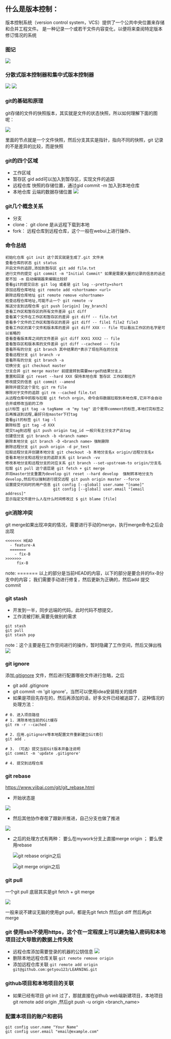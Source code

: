 ## 什么是版本控制：
版本控制系统（version control system，VCS）提供了一个公共中央位置来存储和合并工程文件。
是一种记录一个或若干文件内容变化，以便将来查阅特定版本修订情况的系统

### 图记
![](https://raw.githubusercontent.com/getyou123/git_pic_use/master/zz202301180939499.png)

### 分散式版本控制器和集中式版本控制器
![](https://raw.githubusercontent.com/getyou123/git_pic_use/master/zz202301171514687.png)
![](https://raw.githubusercontent.com/getyou123/git_pic_use/master/zz202301171515498.png)

### git的基础和原理
git存储的文件的快照版本，其实就是文件的状态快照，所以如何理解下面的图呢：

![](https://raw.githubusercontent.com/getyou123/git_pic_use/master/zz202301171635125.png)

里面的节点就是一个文件快照，然后分支其实是指针，指向不同的快照，git 记录的不是差异的比较，而是快照

### git的四个区域
- 工作区域
- 暂存区 gid add可以加入到暂存区，实现文件的追踪
- 远程仓库 快照的存储位置，通过gid commit -m 加入到本地仓库
- 本地仓库 云端的数据存储位置
![](https://raw.githubusercontent.com/getyou123/git_pic_use/master/zz202301171436549.png)


### git几个概念关系
- 分支
- clone： git clone 是从远程下载到本地
- fork： 远程仓库到远程仓库，这个一般在webui上进行操作、

### 命令总结

```shell
初始化仓库 git init 这个其实就是生成了.git 文件夹
查看仓库的状态 git status 
开启文件的追踪,添加到暂存区 git add file.txt
进行文件的提交 git commit -m "Initial Commit" 如果是需要大量的记录的信息的话还是不加 -m 启动编辑器来编辑比较好
查看git的提交日志 git log 或者是 git log --pretty=short
添加远程仓库地址 git remote add <shortname> <url>
删除远程仓库地址 git remote remove <shortname>
检查远程仓库地址,可能不止一个 git remote -v 
推送分支到远程仓库 git push [origin] [my_branch]
查看工作区和暂存区的所有文件差异 git diff
查看某个文件在工作区和暂存区的差异 git diff -- file.txt
查看多个文件的工作区和暂存区的差异 git diff -- file1 file2 file3
查看工作区的某个文件和版本库的差异 git diff XXX -- file 可以看出工作区的名字是可以省略的
查看查看版本库之间的文件差异 git diff XXX1 XXX2 -- file
查看暂存区和版本库的文件差异 git diff --cacheed -- file
查看所有的分支 git branch 其中结果的*表示了现在所在的分支
查看远程分支 git branch -v
查看所有的分支 git branch -a
切换分支 git checkout master
分支合并 git merge master 前提是转到需要merge的结果分支上
重置和回滚 git reset --hard XXX 保持本地仓库 暂存区 工作区都拉齐
修改提交的信息 git commit --amend
删除并提交这个变化 git rm file
移除对于文件的追踪 git rm --cached file.txt
从远程仓库中抓取与拉取 git fetch orgin, 命令会将数据拉取到本地仓库,它并不会自动合并或修改当前的工作
git标签 git tag -a tagName -m "my tag" 这个是带comment的标签,本地打完标签之后再推送到远程,最好只在master下打tag
查看git的标签 git tag -l
删除标签 git tag -d XXX
提交tag到远程 git push origin tag_id 一般只有主分支才产出tag
创建信分支 git branch -b <branch name>
删除本地分支 git branch -D <branch name> 强制删除
删除远程分支 git push origin -d pr_test
拉取远程分支并创建本地分支 git checkout -b 本地分支名x origin/远程分支名x
查看本地分支和远程分支的追踪关系 git branch -vv
修改本地分支和远程分支的对应关系 git branch --set-upstream-to origin/分支名
拉取 git pull 这个底层是 git fetch + git merge 
并将master分支重置为develop git reset --hard develop  强制转本地分支为develop,然后可以强制进行提交远程 git push origin master --force
设置提交代码时的用户信息 git config [--global] user.name "[name]" 
                     git config [--global] user.email "[email address]"
显示指定文件是什么人在什么时间修改过 $ git blame [file]               
```



### git消除冲突
git merge如果出现冲突的情况，需要进行手动的merge，执行merge命令之后会出现
```shell
<<<<<<< HEAD
  - feature-A
  =======
    - fix-B
>>>>>>> 
     fix-B
```
note:
======= 以上的部分是当前HEAD的内容，以下的部分是要合并的fix-B分支中的内容；
我们需要手动进行修复，然后更新为正确的，然后add 提交 commit


### git stash
- 开发到一半，同步远端的代码，此时代码不想提交，
- 工作流被打断,需要先做别的需求
```shell
git stash
git pull
git stash pop
```
note：这个主要是在工作空间进行的操作，暂时隐藏了工作空间，然后又弹出栈
![](https://raw.githubusercontent.com/getyou123/git_pic_use/master/zz202301171742603.png)

### git ignore
添加[.gitignore](..%2F..%2F.gitignore) 文件，然后进行配置哪些文件进行忽略，之后
- git add .gitignore
- git commit -m 'git ignore'，当然可以使用idea安装相关的插件
- 如果是项目先存在的，然后再添加的话，好多文件已经被追踪了，这种情况的处理方法：
```shell 
# 0. 进入项目路径
# 1. 清除本地当前的Git缓存
git rm -r --cached .

# 2. 应用.gitignore等本地配置文件重新建立Git索引
git add .

# 3. （可选）提交当前Git版本并备注说明
git commit -m 'update .gitignore'

# 4. 提交到远程仓库
```

### git rebase 
https://www.yiibai.com/git/git_rebase.html
- 开始状态是 

![](https://raw.githubusercontent.com/getyou123/git_pic_use/master/zz202301171804765.png)
- 然后其他协作者做了跟新并推进，自己分支也做了推进 
 
![](https://raw.githubusercontent.com/getyou123/git_pic_use/master/zz202301171806277.png)

- 之后的处理方式有两种： 要么在mywork分支上直接merge origin ； 要么使用rebase

  ![git rebase origin之后](https://raw.githubusercontent.com/getyou123/git_pic_use/master/zz202301171810742.png)

  ![git merge origin之后](https://raw.githubusercontent.com/getyou123/git_pic_use/master/zz202301171811223.png)

### git pull 
一个git pull 底层其实是git fetch + git merge

![](https://raw.githubusercontent.com/getyou123/git_pic_use/master/zz202301171801408.png)

一般来说不建议无脑的使用git pull，都是先git fetch 然后git diff 然后再git merge


### git 使用ssh不使用https，这个在一定程度上可以避免输入密码和本地项目过大导致的数据上传失败
- 远程仓库添加需要登录的机器的公钥信息 ![](https://raw.githubusercontent.com/getyou123/git_pic_use/master/zz202301181037535.png)
- 删除本地远程仓库关联  ``` git remote remove origin ```
- 添加远程仓库关联 ``` git remote add origin git@github.com:getyou123/LEARNING.git ```

### github项目和本地项目的关联
- 如果已经有项目 git init 过了，那就直接在github web端新建项目，本地项目git remote add origin <url>,然后git push -u origin <branch_name>

### 配置本项目的账户和密码
``` 
git config user.name "Your Name"
git config user.email "email@example.com"
```
